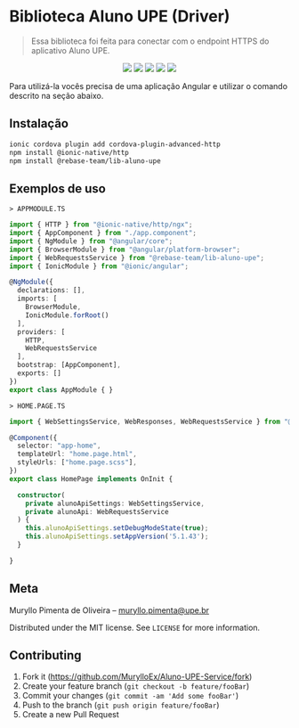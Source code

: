 # Biblioteca Aluno UPE (Driver)
> Essa biblioteca foi feita para conectar com o endpoint HTTPS do aplicativo Aluno UPE.

<p align="center">
    <img src="https://badgen.net/npm/v/@rebase-team/lib-aluno-upe"/> 
    <img src="https://badgen.net/npm/dt/@rebase-team/lib-aluno-upe"/>
    <img src="https://badgen.net/npm/license/@rebase-team/lib-aluno-upe"/>
    <img src="https://badgen.net/npm/types/@rebase-team/lib-aluno-upe"/>
    <img src="https://badgen.net/badge/author/MurylloEx/red?icon=label"/>
</p>

Para utilizá-la vocês precisa de uma aplicação Angular e utilizar o comando descrito na seção abaixo.

## Instalação

```sh
ionic cordova plugin add cordova-plugin-advanced-http
npm install @ionic-native/http
npm install @rebase-team/lib-aluno-upe
```

## Exemplos de uso

``> APPMODULE.TS``
```typescript
import { HTTP } from "@ionic-native/http/ngx";
import { AppComponent } from "./app.component";
import { NgModule } from "@angular/core";
import { BrowserModule } from "@angular/platform-browser";
import { WebRequestsService } from "@rebase-team/lib-aluno-upe";
import { IonicModule } from "@ionic/angular";

@NgModule({
  declarations: [],
  imports: [
    BrowserModule,
    IonicModule.forRoot()
  ],
  providers: [
    HTTP,
    WebRequestsService
  ],
  bootstrap: [AppComponent],
  exports: []
})
export class AppModule { }

```

``> HOME.PAGE.TS``
```typescript
import { WebSettingsService, WebResponses, WebRequestsService } from "@rebase-team/lib-aluno-upe";

@Component({
  selector: "app-home",
  templateUrl: "home.page.html",
  styleUrls: ["home.page.scss"],
})
export class HomePage implements OnInit {

  constructor(
    private alunoApiSettings: WebSettingsService,
    private alunoApi: WebRequestsService
  ) {
    this.alunoApiSettings.setDebugModeState(true);
    this.alunoApiSettings.setAppVersion('5.1.43');
  }

}
```

## Meta

Muryllo Pimenta de Oliveira – muryllo.pimenta@upe.br

Distributed under the MIT license. See ``LICENSE`` for more information.

## Contributing

1. Fork it (<https://github.com/MurylloEx/Aluno-UPE-Service/fork>)
2. Create your feature branch (`git checkout -b feature/fooBar`)
3. Commit your changes (`git commit -am 'Add some fooBar'`)
4. Push to the branch (`git push origin feature/fooBar`)
5. Create a new Pull Request

